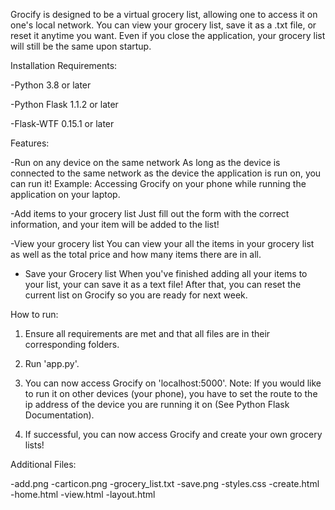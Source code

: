 Grocify is designed to be a virtual grocery list, allowing one to access it
on one's local network. You can view your grocery list, save it as a .txt file,
or reset it anytime you want. Even if you close the application, your grocery
list will still be the same upon startup.

Installation Requirements:

-Python 3.8 or later

-Python Flask 1.1.2 or later

-Flask-WTF 0.15.1 or later

Features:

-Run on any device on the same network
    As long as the device is connected to the same network as the device the
    application is run on, you can run it! Example: Accessing Grocify on your
    phone while running the application on your laptop.
    
-Add items to your grocery list
    Just fill out the form with the correct information, and your item will be
    added to the list!
    
-View your grocery list
    You can view your all the items in your grocery list as well as the total
    price and how many items there are in all.
    
- Save your Grocery list
    When you've finished adding all your items to your list, your can save it
    as a text file! After that, you can reset the current list on Grocify so you
    are ready for next week.
    

How to run:

1. Ensure all requirements are met and that all files are in their corresponding
folders.

2. Run 'app.py'.

3. You can now access Grocify on 'localhost:5000'. Note: If you would like to
run it on other devices (your phone), you have to set the route to the ip
address of the device you are running it on (See Python Flask Documentation).

4. If successful, you can now access Grocify and create your own grocery lists!

Additional Files:

-add.png
-carticon.png
-grocery_list.txt
-save.png
-styles.css
-create.html
-home.html
-view.html
-layout.html
